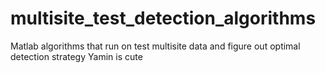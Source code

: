 # multisite_test_detection_algorithms
Matlab algorithms that run on test multisite data and figure out optimal detection strategy
Yamin is cute
